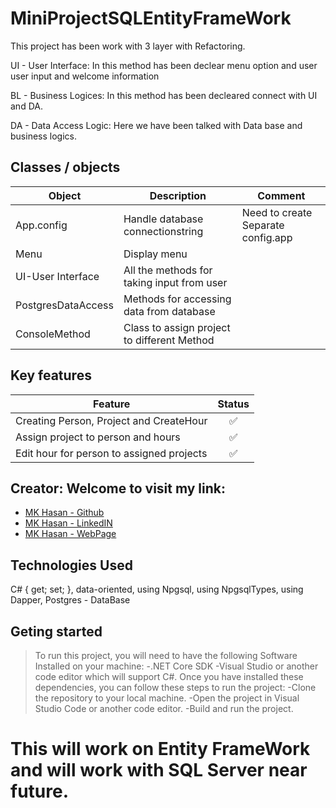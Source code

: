 # MiniProjectSQLEntityFrameWork

This project has been work with 3 layer with Refactoring. 

UI - User Interface:
In this method has been declear menu option and user user input and welcome information

BL - Business Logices:
In this method has been decleared connect with UI and DA.

DA - Data Access Logic:
Here we have been talked with Data base and business logics.

## Classes / objects
|Object     |Description    |Comment|
|-----|--------|-------|
|App.config |Handle database connectionstring   | Need to create Separate config.app
|Menu |   Display menu   |
|UI-User Interface |All the methods for taking input from user     |
|PostgresDataAccess |Methods for accessing data from database    |
|ConsoleMethod | Class to assign project to different Method     |

## Key features
|Feature     |Status    |
|-----|:--------:|
|Creating Person, Project and CreateHour |:white_check_mark:     |
|Assign project to person and hours | :white_check_mark:    |
|Edit hour for person to assigned projects|:white_check_mark:     |

## Creator: Welcome to visit my link:

- [MK Hasan - Github](https://github.com/chasmkhasan)
- [MK Hasan - LinkedIN](linkedin.com/in/md-kamrul-hasan-b72b1931)
- [MK Hasan - WebPage](chasmkhasan.github.io/Dynamic-CV/)

## Technologies Used
C#
{ get; set; }, data-oriented, using Npgsql, using NpgsqlTypes, using Dapper,
Postgres - DataBase

## Geting started

> To run this project, you will need to have the following Software Installed on your machine:
-.NET Core SDK
-Visual Studio or another code editor which will support C#.
> Once you have installed these dependencies, you can follow these steps to run the project:
-Clone the repository to your local machine.
-Open the project in Visual Studio Code or another code editor.
-Build and run the project.

# This will work on Entity FrameWork and will work with SQL Server near future.
